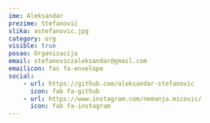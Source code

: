```yaml
---
ime: Aleksandar
prezime: Stefanović
slika: astefanovic.jpg
category: org
visible: true
posao: Organizacija
email: stefanoviczaleksandar@gmail.com
emailicon: fas fa-envelope
social:
    - url: https://github.com/aleksandar-stefanovic
      icon: fab fa-github
    - url: https://www.instagram.com/nemanja.micovic/
      icon: fab fa-instagram
---
```


